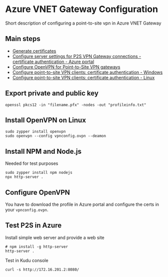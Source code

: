 # Azure VNET Gateway Configuration

Short description of configuring a point-to-site vpn in Azure VNET Gateway

## Main steps

* [Generate certificates](https://learn.microsoft.com/en-us/azure/vpn-gateway/vpn-gateway-certificates-point-to-site)
* [Configure server settings for P2S VPN Gateway connections - certificate authentication - Azure portal](https://learn.microsoft.com/en-us/azure/vpn-gateway/vpn-gateway-howto-point-to-site-resource-manager-portal)
* [Configure OpenVPN for Point-to-Site VPN gateways](https://learn.microsoft.com/en-us/azure/vpn-gateway/vpn-gateway-howto-openvpn)
* [Configure point-to-site VPN clients: certificate authentication - Windows](https://learn.microsoft.com/en-us/azure/vpn-gateway/point-to-site-vpn-client-cert-windows#openvpn)
* [Configure point-to-site VPN clients: certificate authentication - Linux](https://learn.microsoft.com/en-us/azure/vpn-gateway/point-to-site-vpn-client-cert-linux)

## Export private and public key

``` batch
openssl pkcs12 -in "filename.pfx" -nodes -out "profileinfo.txt"
```

## Install OpenVPN on Linux

```
sudo zypper install openvpn
sudo openvpn --config vpnconfig.ovpn --deamon
```

## Install NPM and Node.js

Needed for test purposes
```
sudo zypper install npm nodejs
npx http-server .
```

## Configure OpenVPN

You have to download the profile in Azure portal and configure the certs in your `vpnconfig.ovpn`.

## Test P2S in Azure

Install simple web server and provide a web site
```
# npm install -g http-server
http-server .
```

Test in Kudu console
``` batch
curl -s http://172.16.201.2:8080/
```
